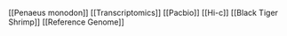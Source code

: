 [[Penaeus monodon]]
[[Transcriptomics]]
[[Pacbio]]
[[Hi-c]]
[[Black Tiger Shrimp]]
[[Reference Genome]]
